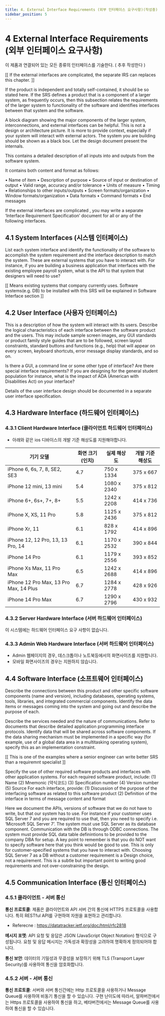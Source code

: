 ```yaml
---
title: 4. External Interface Requirements (외부 인터페이스 요구사항)(작성중)
sidebar_position: 5
---
```


# 4	External Interface Requirements (외부 인터페이스 요구사항)
이 제품과 연결되어 있는 모든 종류의 인터페이스를 기술한다. ( 추후 작성한다 )

[[ If the external interfaces are complicated, the separate IRS can replaces this chapter. ]]

If the product is independent and totally self-contained, it should be so stated here.  If the SRS defines a product that is a component of a larger system, as frequently occurs, then this subsection relates the requirements of the larger system to functionality of the software and identifies interfaces between that system and the software.

A block diagram showing the major components of the larger system, interconnections, and external interfaces can be helpful.  This is not a design or architecture picture.  It is more to provide context, especially if your system will interact with external actors.  The system you are building should be shown as a black box.  Let the design document present the internals.

This contains a detailed description of all inputs into and outputs from the software system.

It contains both content and format as follows:

•	Name of item
•	Description of purpose
•	Source of input or destination of output
•	Valid range, accuracy and/or tolerance
•	Units of measure
•	Timing
•	Relationships to other inputs/outputs
•	Screen formats/organization
•	Window formats/organization
•	Data formats
•	Command formats
•	End messages

If the external interfaces are complicated , you may write a separate ‘Interface Requirement Specification’ document for all or any of the following interfaces.

## 4.1	System Interfaces (시스템 인터페이스)
List each system interface and identify the functionality of the software to accomplish the system requirement and the interface description to match the system. These are external systems that you have to interact with. For instance, if you are building a business application that interfaces with the existing employee payroll system, what is the API to that system that designers will need to use?

[[ Means existing systems that company currently uses. Software systems(e.g. DB) to be installed with this SRS will be explained in Software Interface section ]]

## 4.2	User Interface (사용자 인터페이스)
This is a description of how the system will interact with its users.
Describe the logical characteristics of each interface between the software product and the users. This may include sample screen images, any GUI standards or product family style guides that are to be followed, screen layout constraints, standard buttons and functions (e.g., help) that will appear on every screen, keyboard shortcuts, error message display standards, and so on.

Is there a GUI, a command line or some other type of interface?  Are there special interface requirements?  If you are designing for the general student population for instance, what is the impact of ADA (American with Disabilities Act) on your interface?

Details of the user interface design should be documented in a separate user interface specification.


## 4.3	Hardware Interface (하드웨어 인터페이스)
### 4.3.1 Client Hardware Interface (클라이언트 하드웨어 인터페이스)
- 아래와 같은 ios 디바이스의 개발 기준 해상도를 지원해야합니다.
  

| 기기 모델                           | 화면 크기 (인치) | 실제 해상도   | 개발 기준 해상도 |
|------------------------------------|-------------------|-----------------|------------------------|
| iPhone 6, 6s, 7, 8, SE2, SE3       | 4.7               | 750 x 1334       | 375 x 667              |
| iPhone 12 mini, 13 mini            | 5.4               | 1080 x 2340      | 375 x 812              |
| iPhone 6+, 6s+, 7+, 8+             | 5.5               | 1242 x 2208      | 414 x 736              |
| iPhone X, XS, 11 Pro              | 5.8               | 1125 x 2436      | 375 x 812              |
| iPhone Xr, 11                     | 6.1               | 828 x 1792       | 414 x 896              |
| iPhone 12, 12 Pro, 13, 13 Pro, 14 | 6.1               | 1170 x 2532      | 390 x 844              |
| iPhone 14 Pro                     | 6.1               | 1179 x 2556      | 393 x 852              |
| iPhone Xs Max, 11 Pro Max         | 6.5               | 1242 x 2688      | 414 x 896              |
| iPhone 12 Pro Max, 13 Pro Max, 14 Plus | 6.7         | 1284 x 2778      | 428 x 926              |
| iPhone 14 Pro Max                 | 6.7               | 1290 x 2796      | 430 x 932              |

### 4.3.2 Server Hardware Interface (서버 하드웨어 인터페이스)
이 시스템에는 하드웨어 인터페이스 요구 사항이 없습니다.

### 4.3.3 Admin Web Hardware Interface (서버 하드웨어 인터페이스)
- Admin 웹페이지의 경우, 데스크톱이나 노트북등에서의 화면사이즈를 지원합니다.
- 모바일 화면사이즈의 경우는 지원하지 않습니다.

## 4.4	Software Interface (소프트웨어 인터페이스)
Describe the connections between this product and other specific software components (name and version), including databases, operating systems, tools, libraries, and integrated commercial components. Identify the data items or messages coming into the system and going out and describe the purpose of each.

Describe the services needed and the nature of communications.
Refer to documents that describe detailed application programming interface protocols.
Identify data that will be shared across software components. If the data sharing mechanism must be implemented in a specific way (for example, use of a global data area in a multitasking operating system), specify this as an implementation constraint.

[[ This is one of the examples where a senior engineer can write better SRS than a requiremnt specialist ]]

Specify the use of other required software products and interfaces with other application systems.  For each required software product, include:
(1)	Name
(2)	Mnemonic (약식코드)
(3)	Specification number
(4)	Version number
(5)	Source
For each interface, provide:
(1)	Discussion of the purpose of the interfacing software as related to this software product
(2)	Definition of the interface in terms of message content and format

Here we document the APIs, versions of software that we do not have to write, but that our system has to use.  For instance if your  customer uses SQL Server 7 and you are required to use that, then you need to specify i.e.
‘Microsoft SQL Server 7’.  The system must use SQL Server as its database component.  Communication with the DB is through ODBC connections.  The system must provide SQL data table definintions to be provided to the company DBA for setup. A key point to remember is that you do NOT want to specify software here that you think would be good to use.  This is only for customer-specified systems that you have to interact with.  Choosing SQL Server 7 as a DB without a customer requirement is a Design choice, not a requirement. This is a subtle but important point to writing good requirements and not over-constraining the design.


## 4.5	Communication Interface (통신 인터페이스)

### 4.5.1 클라이언트 - 서버 통신
**통신 프로토콜**: 제품은 클라이언트와 API 서버 간의 통신에 HTTPS 프로토콜을 사용합니다. 특히 RESTful API를 구현하여 자원을 표현하고 관리합니다.
- Referecne : https://datatracker.ietf.org/doc/html/rfc2818

**메시지 포맷**: API 요청 및 응답은 JSON (JavaScript Object Notation) 형식으로 구성됩니다. 요청 및 응답 메시지는 가독성과 확장성을 고려하여 명확하게 정의되어야 합니다.

**통신 보안**: 데이터의 기밀성과 무결성을 보장하기 위해 TLS (Transport Layer Security)를 사용하여 통신을 암호화합니다.


### 4.5.2 서버 - 서버 통신
**통신 프로토콜**: 서버와 서버 통신간에는 Http 프로토콜을 사용하거나 Message Queue를 사용하여 비동기 통신을 할 수 있습니다. 구현 난이도에 따라서, 알파버전에서는 Https 프로토콜을 사용하여 통신을 하고, 베타버전에서는 Message Queue를 사용하여 통신을 할 수 있습니다.
